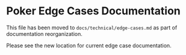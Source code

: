 # Poker Edge Cases Documentation

This file has been moved to `docs/technical/edge-cases.md` as part of documentation reorganization.

Please see the new location for current edge case documentation.
